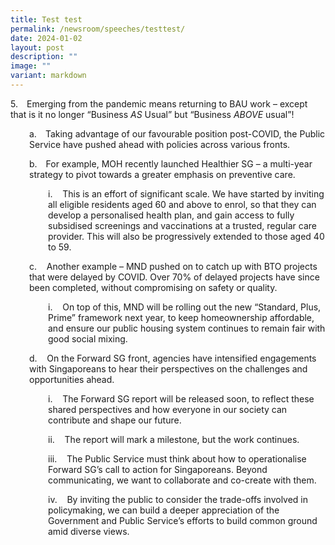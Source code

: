 ```yaml
---
title: Test test
permalink: /newsroom/speeches/testtest/
date: 2024-01-02
layout: post
description: ""
image: ""
variant: markdown
---
```

5. Emerging from the pandemic means returning to BAU work – except that is it no longer “Business _AS_ Usual” but “Business _ABOVE_ usual”!

<p style="margin-left:30px;">a. Taking advantage of our favourable position post-COVID, the Public Service have pushed ahead with policies across various fronts.</p>

<p style="margin-left:30px;">b. For example, MOH recently launched Healthier SG – a multi-year strategy to pivot towards a greater emphasis on preventive care.</p>

<p style="margin-left:60px;">i.&nbsp;&nbsp;&nbsp;&nbsp;This is an effort of significant scale. We have started by inviting all eligible residents aged 60 and above to enrol, so that they can develop a personalised health plan, and gain access to fully subsidised screenings and vaccinations at a trusted, regular care provider. This will also be progressively extended to those aged 40 to 59.</p>

<p style="margin-left:30px;">c.&nbsp;&nbsp;&nbsp;&nbsp;Another example – MND pushed on to catch up with BTO projects that were delayed by COVID. Over 70% of delayed projects have since been completed, without compromising on safety or quality.</p>

<p style="margin-left:60px;">i.&nbsp;&nbsp;&nbsp;&nbsp;On top of this, MND will be rolling out the new “Standard, Plus, Prime” framework next year, to keep homeownership affordable, and ensure our public housing system continues to remain fair with good social mixing.</p>

<p style="margin-left:30px;">d.&nbsp;&nbsp;&nbsp;&nbsp;On the Forward SG front, agencies have intensified engagements with Singaporeans to hear their perspectives on the challenges and opportunities ahead.</p>

<p style="margin-left:60px;">i.&nbsp;&nbsp;&nbsp;&nbsp;The Forward SG report will be released soon, to reflect these shared perspectives and how everyone in our society can contribute and shape our future.</p>

<p style="margin-left:60px;">ii.&nbsp;&nbsp;&nbsp;&nbsp;The report will mark a milestone, but the work continues.</p>

<p style="margin-left:60px;">iii.&nbsp;&nbsp;&nbsp;&nbsp;The Public Service must think about how to operationalise Forward SG’s call to action for Singaporeans. Beyond communicating, we want to collaborate and co-create with them.</p>

<p style="margin-left:60px;">iv.&nbsp;&nbsp;&nbsp;&nbsp;By inviting the public to consider the trade-offs involved in policymaking, we can build a deeper appreciation of the Government and Public Service’s efforts to build common ground amid diverse views.</p>
